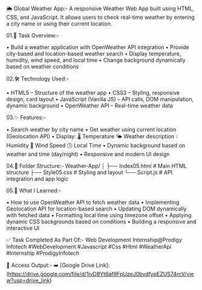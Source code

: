 🌦️ Global Weather App:-
A responsive Weather Web App built using HTML, CSS, and JavaScript.
It allows users to check real-time weather by entering a city name or using their current location.

01.📌 Task Overview:-

• Build a weather application with OpenWeather API integration
• Provide city-based and location-based weather search
• Display temperature, humidity, wind speed, and local time
• Change background dynamically based on weather conditions

02.🛠️ Technology Used:-

• HTML5 – Structure of the weather app
• CSS3 – Styling, responsive design, card layout
• JavaScript (Vanilla JS) – API calls, DOM manipulation, dynamic background
• OpenWeather API – Real-time weather data

03.✨ Features:-

• Search weather by city name
• Get weather using current location (Geolocation API)
• Display:
🌡️ Temperature
🌤️ Weather description
💧 Humidity
💨 Wind Speed
🕓 Local Time
• Dynamic background based on weather and time (day/night)
• Responsive and modern UI design

04.📂 Folder Structure:-
Weather-App/
│
├── Index05.html   # Main HTML structure
├── Style05.css    # Styling and layout
└── Script.js      # API integration and app logic


05.📖 What I Learned:-

• How to use OpenWeather API to fetch weather data
• Implementing Geolocation API for location-based search
• Updating DOM dynamically with fetched data
• Formatting local time using timezone offset
• Applying dynamic CSS backgrounds based on conditions
• Building a responsive and interactive UI

✅ Task Completed As Part Of:-
Web Development Internship@Prodigy Infotech
#WebDevelopment #Javascript #Css #Html #WeatherApi #Internship #ProdigyInfotech

📂 Access Output:-
➡️ [Google Drive Link]:(https://drive.google.com/file/d/1ivD8Yt6af9FpUzeJ0bvdfypEZUS74rcV/view?usp=drive_link)

